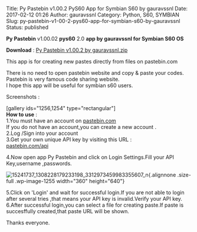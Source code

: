 Title: Py Pastebin v1.00.2 PyS60 App for Symbian S60 by gauravssnl
Date: 2017-02-12 01:26
Author: gauravssnl
Category: Python, S60, SYMBIAN
Slug: py-pastebin-v1-00-2-pys60-app-for-symbian-s60-by-gauravssnl
Status: published

**Py Pastebin** v1.00.02 **pys60** 2.0 **app by gauravssnl for Symbian S60 OS**

**Download** : [Py Pastebin v1.00.2 by gauravssnl.zip](http://upfile.mobi/ZG7cbNw86JL)

This app is for creating new pastes directly from files on pastebin.com

There is no need to open pastebin website and copy & paste your codes.\
Pastebin is very famous code sharing website.\
I hope this app will be useful for symbian s60 users.

Screenshots :

\[gallery ids="1256,1254" type="rectangular"\]\
**How to use** :\
1.You must have an account on [pastebin.com](http://pastebin.com)\
If you do not have an account,you can create a new account .\
2.Log /Sign into your account\
3.Get your own unique API key by visiting this URL :\
[pastebin.com/api](http://pastebin.com/api)

4.Now open app Py Pastebin and click on Login Settings.Fill your API Key,username ,passwords.

![15241737_1308228179233198_3312973459983355607_n](https://gauravssnl.files.wordpress.com/2017/02/15241737_1308228179233198_3312973459983355607_n.jpg){.alignnone .size-full .wp-image-1255 width="360" height="640"}

5.Click on 'Login' and wait for successful login.If you are not able to login after several tries ,that means your API key is invalid.Verify your API key.\
6.After successful login,you can select a file for creating paste.If paste is succesffully created,that paste URL will be shown.

Thanks everyone.
